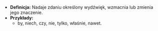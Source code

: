 - **Definicja:** Nadaje zdaniu określony wydźwięk, wzmacnia lub zmienia jego znaczenie.
- **Przykłady:**
    - by, niech, czy, nie, tylko, właśnie, nawet.